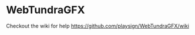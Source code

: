WebTundraGFX
============

Checkout the wiki for help https://github.com/playsign/WebTundraGFX/wiki
